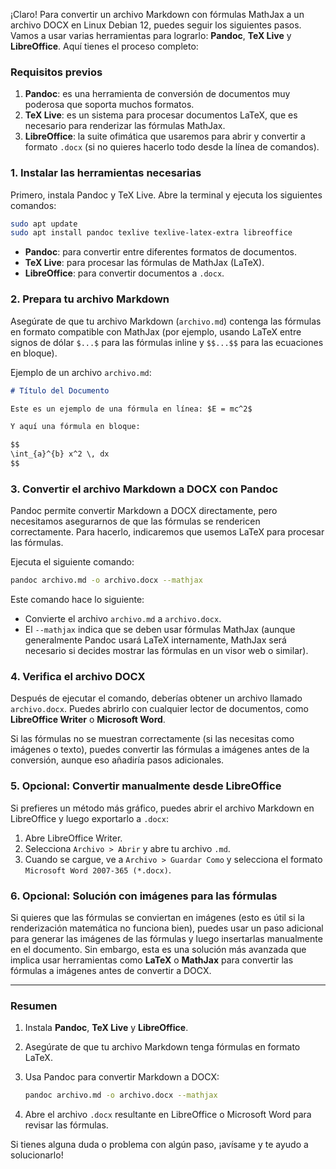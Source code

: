 ¡Claro! Para convertir un archivo Markdown con fórmulas MathJax a un archivo DOCX en Linux Debian 12, puedes seguir los siguientes pasos. Vamos a usar varias herramientas para lograrlo: **Pandoc**, **TeX Live** y **LibreOffice**. Aquí tienes el proceso completo:

### Requisitos previos

1. **Pandoc**: es una herramienta de conversión de documentos muy poderosa que soporta muchos formatos.
2. **TeX Live**: es un sistema para procesar documentos LaTeX, que es necesario para renderizar las fórmulas MathJax.
3. **LibreOffice**: la suite ofimática que usaremos para abrir y convertir a formato `.docx` (si no quieres hacerlo todo desde la línea de comandos).

### 1. Instalar las herramientas necesarias

Primero, instala Pandoc y TeX Live. Abre la terminal y ejecuta los siguientes comandos:

```bash
sudo apt update
sudo apt install pandoc texlive texlive-latex-extra libreoffice
```

- **Pandoc**: para convertir entre diferentes formatos de documentos.
- **TeX Live**: para procesar las fórmulas de MathJax (LaTeX).
- **LibreOffice**: para convertir documentos a `.docx`.

### 2. Prepara tu archivo Markdown

Asegúrate de que tu archivo Markdown (`archivo.md`) contenga las fórmulas en formato compatible con MathJax (por ejemplo, usando LaTeX entre signos de dólar `$...$` para las fórmulas inline y `$$...$$` para las ecuaciones en bloque).

Ejemplo de un archivo `archivo.md`:

```markdown
# Título del Documento

Este es un ejemplo de una fórmula en línea: $E = mc^2$

Y aquí una fórmula en bloque:

$$
\int_{a}^{b} x^2 \, dx
$$
```

### 3. Convertir el archivo Markdown a DOCX con Pandoc

Pandoc permite convertir Markdown a DOCX directamente, pero necesitamos asegurarnos de que las fórmulas se rendericen correctamente. Para hacerlo, indicaremos que usemos LaTeX para procesar las fórmulas.

Ejecuta el siguiente comando:

```bash
pandoc archivo.md -o archivo.docx --mathjax
```

Este comando hace lo siguiente:

- Convierte el archivo `archivo.md` a `archivo.docx`.
- El `--mathjax` indica que se deben usar fórmulas MathJax (aunque generalmente Pandoc usará LaTeX internamente, MathJax será necesario si decides mostrar las fórmulas en un visor web o similar).

### 4. Verifica el archivo DOCX

Después de ejecutar el comando, deberías obtener un archivo llamado `archivo.docx`. Puedes abrirlo con cualquier lector de documentos, como **LibreOffice Writer** o **Microsoft Word**.

Si las fórmulas no se muestran correctamente (si las necesitas como imágenes o texto), puedes convertir las fórmulas a imágenes antes de la conversión, aunque eso añadiría pasos adicionales.

### 5. Opcional: Convertir manualmente desde LibreOffice

Si prefieres un método más gráfico, puedes abrir el archivo Markdown en LibreOffice y luego exportarlo a `.docx`:

1. Abre LibreOffice Writer.
2. Selecciona `Archivo > Abrir` y abre tu archivo `.md`.
3. Cuando se cargue, ve a `Archivo > Guardar Como` y selecciona el formato `Microsoft Word 2007-365 (*.docx)`.

### 6. Opcional: Solución con imágenes para las fórmulas

Si quieres que las fórmulas se conviertan en imágenes (esto es útil si la renderización matemática no funciona bien), puedes usar un paso adicional para generar las imágenes de las fórmulas y luego insertarlas manualmente en el documento. Sin embargo, esta es una solución más avanzada que implica usar herramientas como **LaTeX** o **MathJax** para convertir las fórmulas a imágenes antes de convertir a DOCX.

---

### Resumen

1. Instala **Pandoc**, **TeX Live** y **LibreOffice**.
2. Asegúrate de que tu archivo Markdown tenga fórmulas en formato LaTeX.
3. Usa Pandoc para convertir Markdown a DOCX:

   ```bash
   pandoc archivo.md -o archivo.docx --mathjax
   ```

4. Abre el archivo `.docx` resultante en LibreOffice o Microsoft Word para revisar las fórmulas.

Si tienes alguna duda o problema con algún paso, ¡avísame y te ayudo a solucionarlo!